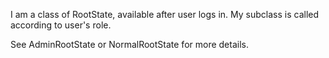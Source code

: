 I am a class of RootState, available after user logs in. My subclass is called according to user's role.

See AdminRootState or NormalRootState for more details.